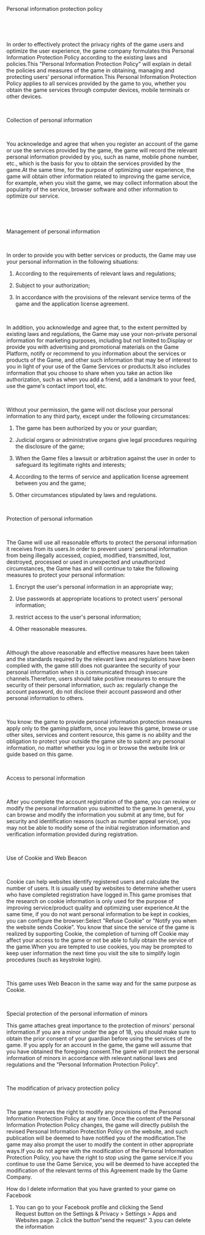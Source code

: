 Personal information protection policy

 

 

In order to effectively protect the privacy rights of the game users and optimize the user experience, the game company formulates this Personal Information Protection Policy according to the existing laws and policies.This "Personal Information Protection Policy" will explain in detail the policies and measures of the game in obtaining, managing and protecting users' personal information.This Personal Information Protection Policy applies to all services provided by the game to you, whether you obtain the game services through computer devices, mobile terminals or other devices.

 

Collection of personal information

 

You acknowledge and agree that when you register an account of the game or use the services provided by the game, the game will record the relevant personal information provided by you, such as name, mobile phone number, etc., which is the basis for you to obtain the services provided by the game.At the same time, for the purpose of optimizing user experience, the game will obtain other information related to improving the game service, for example, when you visit the game, we may collect information about the popularity of the service, browser software and other information to optimize our service.

 

 

Management of personal information

 

In order to provide you with better services or products, the Game may use your personal information in the following situations:

1) According to the requirements of relevant laws and regulations;

2) Subject to your authorization;

3) In accordance with the provisions of the relevant service terms of the game and the application license agreement.

 

In addition, you acknowledge and agree that, to the extent permitted by existing laws and regulations, the Game may use your non-private personal information for marketing purposes, including but not limited to:Display or provide you with advertising and promotional materials on the Game Platform, notify or recommend to you information about the services or products of the Game, and other such information that may be of interest to you in light of your use of the Game Services or products.It also includes information that you choose to share when you take an action like authorization, such as when you add a friend, add a landmark to your feed, use the game's contact import tool, etc.

 

Without your permission, the game will not disclose your personal information to any third party, except under the following circumstances:

1) The game has been authorized by you or your guardian;

2) Judicial organs or administrative organs give legal procedures requiring the disclosure of the game;

3) When the Game files a lawsuit or arbitration against the user in order to safeguard its legitimate rights and interests;

4) According to the terms of service and application license agreement between you and the game;

5) Other circumstances stipulated by laws and regulations.

 

Protection of personal information

 

The Game will use all reasonable efforts to protect the personal information it receives from its users.In order to prevent users' personal information from being illegally accessed, copied, modified, transmitted, lost, destroyed, processed or used in unexpected and unauthorized circumstances, the Game has and will continue to take the following measures to protect your personal information:

1) Encrypt the user's personal information in an appropriate way;

2) Use passwords at appropriate locations to protect users' personal information;

3) restrict access to the user's personal information;

4) Other reasonable measures.

 

Although the above reasonable and effective measures have been taken and the standards required by the relevant laws and regulations have been complied with, the game still does not guarantee the security of your personal information when it is communicated through insecure channels.Therefore, users should take positive measures to ensure the security of their personal information, such as: regularly change the account password, do not disclose their account password and other personal information to others.

 

You know: the game to provide personal information protection measures apply only to the gaming platform, once you leave this game, browse or use other sites, services and content resource, this game is no ability and the obligation to protect your outside the game site to submit any personal information, no matter whether you log in or browse the website link or guide based on this game.

 

Access to personal information

 

After you complete the account registration of the game, you can review or modify the personal information you submitted to the game.In general, you can browse and modify the information you submit at any time, but for security and identification reasons (such as number appeal service), you may not be able to modify some of the initial registration information and verification information provided during registration.

 

Use of Cookie and Web Beacon

 

Cookie can help websites identify registered users and calculate the number of users. It is usually used by websites to determine whether users who have completed registration have logged in.This game promises that the research on cookie information is only used for the purpose of improving service/product quality and optimizing user experience.At the same time, if you do not want personal information to be kept in cookies, you can configure the browser:Select "Refuse Cookie" or "Notify you when the website sends Cookie". You know that since the service of the game is realized by supporting Cookie, the completion of turning off Cookie may affect your access to the game or not be able to fully obtain the service of the game.When you are tempted to use cookies, you may be prompted to keep user information the next time you visit the site to simplify login procedures (such as keystroke login).

 

This game uses Web Beacon in the same way and for the same purpose as Cookie.

 

Special protection of the personal information of minors

This game attaches great importance to the protection of minors' personal information.If you are a minor under the age of 18, you should make sure to obtain the prior consent of your guardian before using the services of the game. If you apply for an account in the game, the game will assume that you have obtained the foregoing consent.The game will protect the personal information of minors in accordance with relevant national laws and regulations and the "Personal Information Protection Policy".

 

The modification of privacy protection policy

 

The game reserves the right to modify any provisions of the Personal Information Protection Policy at any time. Once the content of the Personal Information Protection Policy changes, the game will directly publish the revised Personal Information Protection Policy on the website, and such publication will be deemed to have notified you of the modification.The game may also prompt the user to modify the content in other appropriate ways.If you do not agree with the modification of the Personal Information Protection Policy, you have the right to stop using the game service.If you continue to use the Game Service, you will be deemed to have accepted the modification of the relevant terms of this Agreement made by the Game Company.

How do I delete information that you have granted to your game on Facebook

1. You can go to your Facebook profile and clicking the Send Request button on the Settings & Privacy > Settings > Apps and Websites page.
2.click the button"send the request"
3.you can delete the information 

